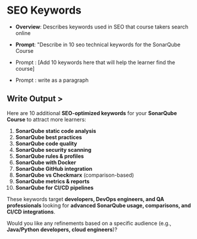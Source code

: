 # SEO Keywords

- **Overview**: Describes keywords used in SEO that course takers search online

- **Prompt**: "Describe in 10 seo technical keywords for the SonarQube Course
- Prompt : [Add 10 keywords here that will help the learner find the course]
- Prompt : write as a paragraph

## Write Output >

Here are 10 additional **SEO-optimized keywords** for your **SonarQube Course** to attract more learners:  

1. **SonarQube static code analysis**  
2. **SonarQube best practices**  
3. **SonarQube code quality**  
4. **SonarQube security scanning**  
5. **SonarQube rules & profiles**  
6. **SonarQube with Docker**  
7. **SonarQube GitHub integration**  
8. **SonarQube vs Checkmarx** (comparison-based)  
9. **SonarQube metrics & reports**  
10. **SonarQube for CI/CD pipelines**  

These keywords target **developers, DevOps engineers, and QA professionals** looking for **advanced SonarQube usage, comparisons, and CI/CD integrations**.  

Would you like any refinements based on a specific audience (e.g., **Java/Python developers, cloud engineers**)?